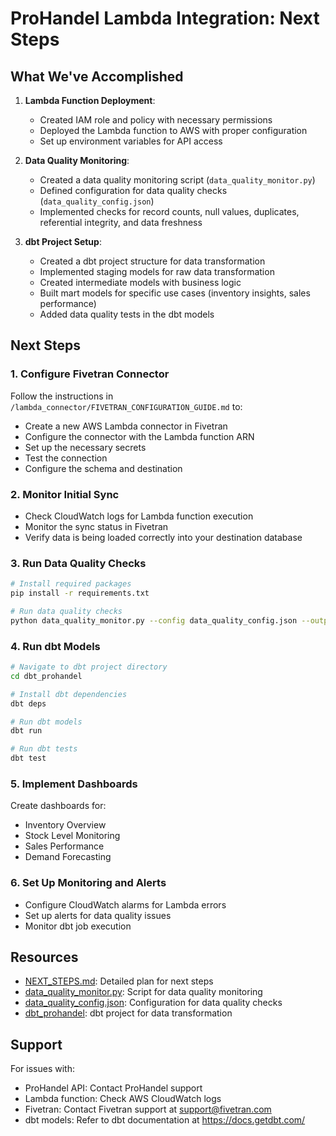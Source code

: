 # ProHandel Lambda Integration: Next Steps

## What We've Accomplished

1. **Lambda Function Deployment**:
   - Created IAM role and policy with necessary permissions
   - Deployed the Lambda function to AWS with proper configuration
   - Set up environment variables for API access

2. **Data Quality Monitoring**:
   - Created a data quality monitoring script (`data_quality_monitor.py`)
   - Defined configuration for data quality checks (`data_quality_config.json`)
   - Implemented checks for record counts, null values, duplicates, referential integrity, and data freshness

3. **dbt Project Setup**:
   - Created a dbt project structure for data transformation
   - Implemented staging models for raw data transformation
   - Created intermediate models with business logic
   - Built mart models for specific use cases (inventory insights, sales performance)
   - Added data quality tests in the dbt models

## Next Steps

### 1. Configure Fivetran Connector

Follow the instructions in `/lambda_connector/FIVETRAN_CONFIGURATION_GUIDE.md` to:
- Create a new AWS Lambda connector in Fivetran
- Configure the connector with the Lambda function ARN
- Set up the necessary secrets
- Test the connection
- Configure the schema and destination

### 2. Monitor Initial Sync

- Check CloudWatch logs for Lambda function execution
- Monitor the sync status in Fivetran
- Verify data is being loaded correctly into your destination database

### 3. Run Data Quality Checks

```bash
# Install required packages
pip install -r requirements.txt

# Run data quality checks
python data_quality_monitor.py --config data_quality_config.json --output data_quality_report.md
```

### 4. Run dbt Models

```bash
# Navigate to dbt project directory
cd dbt_prohandel

# Install dbt dependencies
dbt deps

# Run dbt models
dbt run

# Run dbt tests
dbt test
```

### 5. Implement Dashboards

Create dashboards for:
- Inventory Overview
- Stock Level Monitoring
- Sales Performance
- Demand Forecasting

### 6. Set Up Monitoring and Alerts

- Configure CloudWatch alarms for Lambda errors
- Set up alerts for data quality issues
- Monitor dbt job execution

## Resources

- [NEXT_STEPS.md](/NEXT_STEPS.md): Detailed plan for next steps
- [data_quality_monitor.py](/data_quality_monitor.py): Script for data quality monitoring
- [data_quality_config.json](/data_quality_config.json): Configuration for data quality checks
- [dbt_prohandel](/dbt_prohandel): dbt project for data transformation

## Support

For issues with:
- ProHandel API: Contact ProHandel support
- Lambda function: Check AWS CloudWatch logs
- Fivetran: Contact Fivetran support at support@fivetran.com
- dbt models: Refer to dbt documentation at https://docs.getdbt.com/
